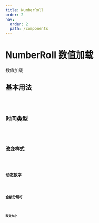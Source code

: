 ```yaml
---
title: NumberRoll
order: 2
nav:
  order: 2
  path: /components
---
```


# NumberRoll 数值加载

数值加载

## 基本用法

<code src="./demos/base.tsx"/>

## 时间类型

<code src="./demos/date.tsx"/>

## 改变样式

<code src="./demos/style.tsx"/>

## 动态数字

<code src="./demos/dynamic.tsx"/>

## 金额分隔符

<code src="./demos/decimal.tsx"/>

## 改变大小

<code src="./demos/size.tsx"/>

<API></API>
